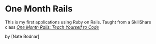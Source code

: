 # One Month Rails

This is my first applications using Ruby on Rails.
Taught from a SkillShare class [*One Month Rails: Teach Yourself to Code*](http://onemonthrails.com)

by [Nate Bodnar] 